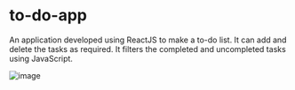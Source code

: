 # to-do-app
An application developed using ReactJS to make a to-do list. It can add and delete the tasks as required. It filters the completed and uncompleted tasks using JavaScript.

![image](https://github.com/Pallavi-0206/to-do-app/assets/68183562/bde1844f-97ff-488e-ad8f-203ae51447d1)

